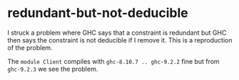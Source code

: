 # redundant-but-not-deducible

I struck a problem where GHC says that a constraint is redundant but GHC then
says the constraint is not deducible if I remove it. This is a reproduction of
the problem.

The `module Client` compiles with `ghc-8.10.7 .. ghc-9.2.2` fine but from
`ghc-9.2.3` we see the problem.
